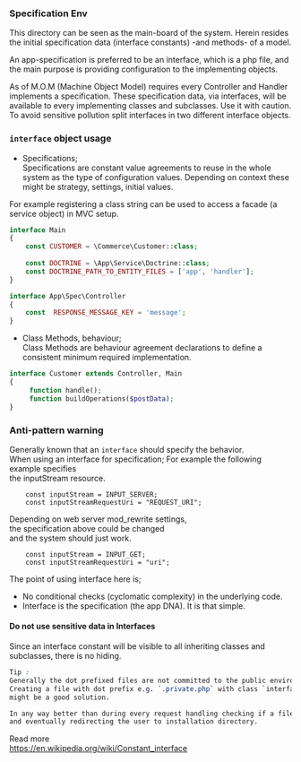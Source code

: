 ### Specification Env

This directory can be seen as the main-board of the system.
Herein resides the initial specification data (interface constants) 
-and methods- of a model.  

An app-specification is preferred to be an interface, which is a php file, 
and the main purpose is providing configuration to the implementing objects.

As of M.O.M (Machine Object Model)  requires every Controller and Handler implements a specification.
These specification data, via interfaces, will be available to every implementing 
classes and subclasses. Use it with caution.
To avoid sensitive pollution split interfaces in two different interface objects.

### `interface` object usage
+ Specifications;   
Specifications are constant value agreements to reuse in the whole system as the type of configuration values.
Depending on context these might be strategy, settings, initial values.  

For example registering a class string can be used to access a facade (a service object) in MVC setup.
```php
interface Main
{
    const CUSTOMER = \Commerce\Customer::class;
    
    const DOCTRINE = \App\Service\Doctrine::class;
    const DOCTRINE_PATH_TO_ENTITY_FILES = ['app', 'handler'];
}

interface App\Spec\Controller
{
    const  RESPONSE_MESSAGE_KEY = 'message';
}
```


+ Class Methods, behaviour;   
Class Methods are behaviour agreement declarations to define a consistent minimum required implementation. 
```php
interface Customer extends Controller, Main
{
     function handle();
     function buildOperations($postData);
}
```


### Anti-pattern warning
Generally known that an `interface` should specify the behavior.   
When using an interface for specification; 
For example the following example specifies  
the inputStream resource. 

```
    const inputStream = INPUT_SERVER;
    const inputStreamRequestUri = "REQUEST_URI";
```
Depending on web server mod_rewrite settings,  
the specification above could be changed  
and the system should just work.
```
    const inputStream = INPUT_GET;
    const inputStreamRequestUri = "uri";
```

The point of using interface here is;
+ No conditional checks (cyclomatic complexity) in the underlying code.
+ Interface is the specification (the app DNA). It is that simple.

#### Do not use sensitive data in Interfaces
Since an interface constant will be visible to all inheriting
classes and subclasses, there is no hiding.

```css
Tip :  
Generally the dot prefixed files are not committed to the public environments.
Creating a file with dot prefix e.g. `.private.php` with class `interface private {}`
might be a good solution.  

In any way better than during every request handling checking if a file or directory exists 
and eventually redirecting the user to installation directory.  


```


Read more   
https://en.wikipedia.org/wiki/Constant_interface